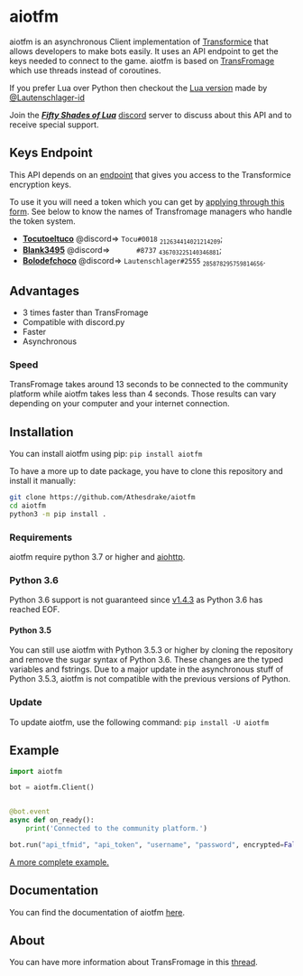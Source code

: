 # aiotfm

aiotfm is an asynchronous Client implementation of [Transformice](https://www.transformice.com/) that allows developers to make bots easily.
It uses an API endpoint to get the keys needed to connect to the game.
aiotfm is based on [TransFromage](https://github.com/Tocutoeltuco/transfromage) which use threads instead of coroutines.

If you prefer Lua over Python then checkout the [Lua version](https://github.com/Lautenschlager-id/Transfromage) made by [@Lautenschlager-id](https://github.com/Lautenschlager-id)

Join the **_[Fifty Shades of Lua](https://discord.gg/qmdryEB)_** [discord](https://discordapp.com/) server to discuss about this API and to receive special support.

## Keys Endpoint

This API depends on an [endpoint](https://api.tocu.tk/get_transformice_keys.php) that gives you access to the Transformice encryption keys.

To use it you will need a token which you can get by [applying through this form](https://forms.gle/N6Et1hLGQ9hmg95F6). See below to know the names of Transfromage managers who handle the token system.
- **[Tocutoeltuco](https://github.com/Tocutoeltuco)** @discord=> `Tocu#0018` <sub>`212634414021214209`</sub>;
- **[Blank3495](https://github.com/Blank3495)** @discord=> `󠂪󠂪 󠂪󠂪 󠂪󠂪󠂪󠂪 󠂪󠂪 󠂪󠂪󠂪󠂪 󠂪󠂪 󠂪󠂪#8737` <sub>`436703225140346881`</sub>;
- **[Bolodefchoco](https://github.com/Lautenschlager-id)** @discord=> `Lautenschlager#2555` <sub>`285878295759814656`</sub>.

## Advantages

- 3 times faster than TransFromage
- Compatible with discord.py
- Faster
- Asynchronous

### Speed

TransFromage takes around 13 seconds to be connected to the community platform while aiotfm takes less than 4 seconds.
Those results can vary depending on your computer and your internet connection.

## Installation

You can install aiotfm using pip:
`pip install aiotfm`

To have a more up to date package, you have to clone this repository and install it manually:
```sh
git clone https://github.com/Athesdrake/aiotfm
cd aiotfm
python3 -m pip install .
```

### Requirements

aiotfm require python 3.7 or higher and [aiohttp](https://github.com/aio-libs/aiohttp).

### Python 3.6

Python 3.6 support is not guaranteed since [v1.4.3](https://github.com/Athesdrake/aiotfm/releases/tag/v1.4.3) as Python 3.6 has reached EOF.

#### Python 3.5

You can still use aiotfm with Python 3.5.3 or higher by cloning the repository and remove the sugar syntax of Python 3.6.
These changes are the typed variables and fstrings.
Due to a major update in the asynchronous stuff of Python 3.5.3, aiotfm is not compatible with the previous versions of Python.

### Update

To update aiotfm, use the following command:
`pip install -U aiotfm`

## Example

```Python
import aiotfm

bot = aiotfm.Client()


@bot.event
async def on_ready():
	print('Connected to the community platform.')

bot.run("api_tfmid", "api_token", "username", "password", encrypted=False, room="start_room")
```

[A more complete example.](https://github.com/Athesdrake/aiotfm/blob/master/example_bot.py)

## Documentation

You can find the documentation of aiotfm [here](https://github.com/Athesdrake/aiotfm/tree/master/docs).

## About

You can have more information about TransFromage in this [thread](https://atelier801.com/topic?f=5&t=917024).